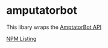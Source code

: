 # amputatorbot #

This libary wraps the [AmptatorBot API](https://github.com/KilledMufasa/AmputatorBot)

[NPM Listing](https://www.npmjs.com/package/amputatorbot.js)
